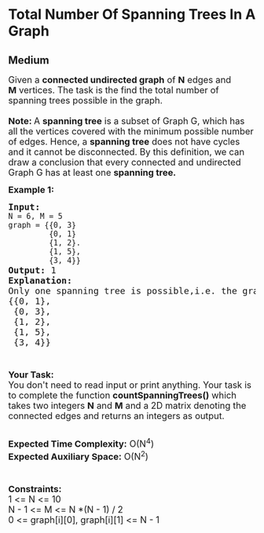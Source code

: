 # Total Number Of Spanning Trees In A Graph
## Medium
<div class="problems_problem_content__Xm_eO"><p><span style="font-size:18px">Given a <strong>connected undirected graph</strong>&nbsp;of <strong>N</strong>&nbsp;edges and <strong>M</strong>&nbsp;vertices. The task is the find the total number of spanning trees possible in the graph.<br>
<br>
<strong>Note:&nbsp;</strong>A&nbsp;<strong>spanning tree</strong>&nbsp;is a subset of Graph G, which has all the vertices covered with the minimum possible number of edges. Hence, a&nbsp;<strong>spanning tree</strong>&nbsp;does not have cycles and it cannot be disconnected. By this definition, we can draw a conclusion that every connected and undirected Graph G has at least one&nbsp;<strong>spanning tree.</strong></span></p>

<p><span style="font-size:18px"><strong>Example 1:</strong></span></p>

<pre><span style="font-size:18px"><strong>Input:</strong>
<code>N = 6, M = 5
graph = {{0, 3}
         {0, 1}
         {1, 2}.
         {1, 5},
         {3, 4}}</code>
<strong>Output: </strong>1
<strong>Explanation:</strong> 
Only one spanning tree is possible,i.e. the graph itself.
{{0, 1},
&nbsp;{0, 3},
&nbsp;{1, 2},
&nbsp;{1, 5},
&nbsp;{3, 4}}
</span></pre>

<p>&nbsp;</p>

<p><span style="font-size:18px"><strong>Your Task:&nbsp;&nbsp;</strong><br>
You don't need to read input or print anything. Your task is to complete the function <strong>countSpanningTrees</strong><strong>()</strong>&nbsp;which takes two integers&nbsp;<strong>N</strong>&nbsp;and&nbsp;<strong>M</strong>&nbsp;and a 2D matrix denoting the connected edges and returns an integers as output.</span><br>
&nbsp;</p>

<p><span style="font-size:18px"><strong>Expected Time Complexity:</strong> O(N<sup>4</sup>)<br>
<strong>Expected Auxiliary Space:</strong> O(N<sup>2</sup>)</span></p>

<p>&nbsp;</p>

<p><span style="font-size:18px"><strong>Constraints:</strong><br>
1 &lt;= N &lt;= 10<br>
N - 1 &lt;= M&nbsp;&lt;= N *(N - 1) / 2<br>
0 &lt;= graph[i][0], graph[i][1] &lt;= N - 1</span></p>
</div>